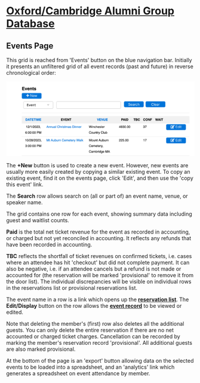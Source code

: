 # [Oxford/Cambridge Alumni Group Database](index.md)

## Events Page

This grid is reached from 'Events' button on the blue navigation bar. Initially it presents an unfiltered grid of all event records (past and future) in reverse chronological order:

![events grid](images/events.png)

The **+New** button is used to create a new event. However, new events are usually more easily created by copying a similar existing event. To copy an existing event, find it on the events page, click 'Edit', and then use the 'copy this event' link.

The **Search** row allows search on (all or part of) an event name, venue, or speaker name.

The grid contains one row for each event, showing summary data including guest and waitlist counts.

**Paid** is the total net ticket revenue for the event as recorded in accounting, or charged but not yet reconciled in accounting. It reflects any refunds that have been recorded in accounting.

**TBC** reflects the shortfall of ticket revenues on confirmed tickets, i.e. cases where an attendee has hit 'checkout' but did not complete payment. It can also be negative, i.e. if an attendee cancels but a refund is not made or accounted for (the reservation will be marked 'provisional' to remove it from the door list). The individual discrepancies will be visible on individual rows in the reservations list or provisional reservations list.

The event name in a row is a link which opens up the [**reservation list**](reservation_list.md).
The **Edit/Display** button on the row allows the [**event record**](event_record.md) to be viewed or edited.

Note that deleting the member's (first) row also deletes all the additional guests. You can only delete the entire reservation if there are no net accounted or charged ticket charges. Cancellation can be recorded by marking the member's reservation record 'provisional'. All additional guests are also marked provisional.

At the bottom of the page is an 'export' button allowing data on the selected events to be loaded into a spreadsheet, and an 'analytics' link which generates a spreadsheet on event attendance by member.
